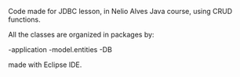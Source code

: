 Code made for JDBC lesson, in Nelio Alves Java course, using CRUD functions.

All the classes are organized in packages by:

-application
-model.entities
-DB

made with Eclipse IDE.
